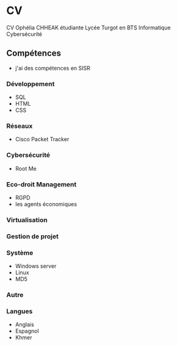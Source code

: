# CV
CV Ophélia CHHEAK étudiante Lycée Turgot en BTS Informatique Cybersécurité
## Compétences
- j'ai des compétences en SISR
### Développement
- SQL
- HTML
- CSS
### Réseaux
- Cisco Packet Tracker
### Cybersécurité
- Root Me
### Eco-droit Management
- RGPD
- les agents économiques
### Virtualisation
### Gestion de projet 
### Système
- Windows server
- Linux
- MD5
### Autre
### Langues
- Anglais 
- Espagnol
- Khmer
